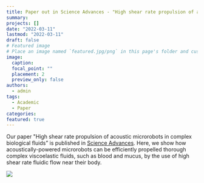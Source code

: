 ```yaml
---
title: Paper out in Science Advances - "High shear rate propulsion of acoustic microrobots in complex biological fluids”
summary:
projects: []
date: "2022-03-11"
lastmod: "2022-03-11"
draft: false
# Featured image
# Place an image named `featured.jpg/png` in this page's folder and customize its options here.
image:
  caption:
  focal_point: ""
  placement: 2
  preview_only: false
authors:
  - admin
tags:
  - Academic
  - Paper
categories:
featured: true
---
```


Our paper "High shear rate propulsion of acoustic microrobots in complex biological fluids” is published in [Science Advances](https://www.science.org/doi/full/10.1126/sciadv.abm5126). Here, we show how acoustically-powered microrobots can be efficiently propelled thorough complex viscoelastic fluids, such as blood and mucus, by the use of high shear rate fluidic flow near their body.

![](https://www.science.org/cms/10.1126/sciadv.abm5126/asset/2fcef08d-a14f-4cc2-b237-0a9838d12b8b/assets/images/large/sciadv.abm5126-f1.jpg)
